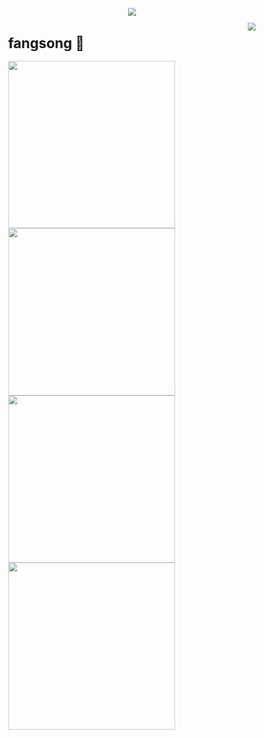 
<!--
**fangsong0517/fangsong0517** is a ✨ _special_ ✨ repository because its `README.md` (this file) appears on your GitHub profile.

Here are some ideas to get you started:

- 🔭 I’m currently working on ...
- 🌱 I’m currently learning ...
- 👯 I’m looking to collaborate on ...
- 🤔 I’m looking for help with ...
- 💬 Ask me about ...
- 📫 How to reach me: ...
- 😄 Pronouns: ...
- ⚡ Fun fact: ...
-->
<!--
### 你好，我是 fangsong

<hr></hr>

#### github基础统计信息
<a href="https://github.com/fangsong0517">
  <img align="left" src="https://github-readme-stats.vercel.app/api?username=fangsong0517&count_private=true&show_icons=true&theme=radical" />
</a>

<a href="https://github.com/fangsong0517">
  <img align="center" src="https://github-readme-stats.vercel.app/api/top-langs/?username=fangsong0517&layout=compact" />
</a>
<br>

#### 最新开源

<a href="https://github.com/fangsong0517/Chat-Room">
  <img align="center" src="https://github-readme-stats.vercel.app/api/pin/?username=fangsong0517&repo=Chat-Room&theme=radical" />
</a>

<a href="https://github.com/fangsong0517/Hython">
  <img align="center" src="https://github-readme-stats.vercel.app/api/pin/?username=fangsong0517&repo=Hython&theme=radical" />
</a>
-->


<a href="https://github.com/fangsong0517">

  <p align="center">
    <img src="https://github-profile-trophy.vercel.app/?username=fangsong0517&column=7&theme=onedark"/>
  </p>

</a>

<a href="#">
  <img align="right" src="https://metrics.lecoq.io/fangsong0517?template=terminal" />
</a>

# fangsong 🌝

<img width="340px" src="https://github-readme-stats.vercel.app/api?username=fangsong0517&theme=vue-dark&count_private=true&show_icons=true">
<img width="340px" src="https://github-readme-stats.vercel.app/api/top-langs/?username=fangsong0517&theme=vue-dark&layout=compact">
<img width="340px" src="https://github-readme-stats.vercel.app/api/pin/?username=fangsong0517&repo=Chat-Room&theme=dark">
<img width="340px" src="https://github-readme-stats.vercel.app/api/pin/?username=fangsong0517&repo=Fs-Cs-Notes&theme=dark">

